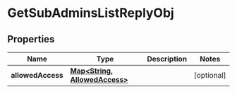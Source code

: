

# GetSubAdminsListReplyObj

## Properties

Name | Type | Description | Notes
------------ | ------------- | ------------- | -------------
**allowedAccess** | [**Map&lt;String, AllowedAccess&gt;**](AllowedAccess.md) |  |  [optional]



